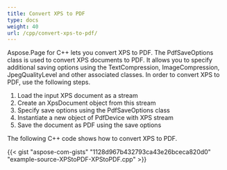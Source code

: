```yaml
---
title: Convert XPS to PDF
type: docs
weight: 40
url: /cpp/convert-xps-to-pdf/
---
```


Aspose.Page for C++ lets you convert XPS to PDF. The PdfSaveOptions class is used to convert XPS documents to PDF. It allows you to specify additional saving options using the TextCompression, ImageCompression, JpegQualityLevel and other associated classes. In order to convert XPS to PDF, use the following steps.

1. Load the input XPS document as a stream
1. Create an XpsDocument object from this stream
1. Specify save options using the PdfSaveOptions class
1. Instantiate a new object of PdfDevice with XPS stream
1. Save the document as PDF using the save options

The following C++ code shows how to convert XPS to PDF.



{{< gist "aspose-com-gists" "1128d967b432793ca43e26bceca820d0" "example-source-XPStoPDF-XPStoPDF.cpp" >}}
